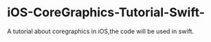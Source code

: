 # iOS-CoreGraphics-Tutorial-Swift-
A tutorial about coregraphics in iOS,the code will be used in swift.
